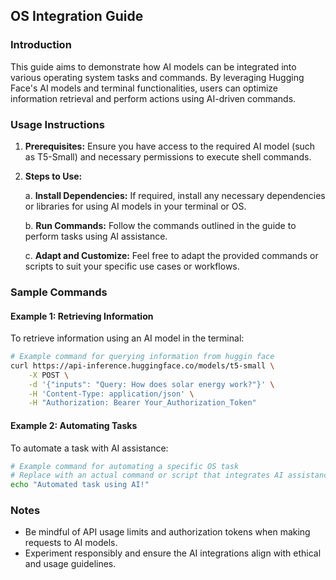 ## OS Integration Guide

### Introduction

This guide aims to demonstrate how AI models can be integrated into various operating system tasks and commands. By leveraging Hugging Face's AI models and terminal functionalities, users can optimize information retrieval and perform actions using AI-driven commands.

### Usage Instructions

1. **Prerequisites:** Ensure you have access to the required AI model (such as T5-Small) and necessary permissions to execute shell commands.

2. **Steps to Use:**

    a. **Install Dependencies:** If required, install any necessary dependencies or libraries for using AI models in your terminal or OS.

    b. **Run Commands:** Follow the commands outlined in the guide to perform tasks using AI assistance.

    c. **Adapt and Customize:** Feel free to adapt the provided commands or scripts to suit your specific use cases or workflows.

### Sample Commands

#### Example 1: Retrieving Information

To retrieve information using an AI model in the terminal:

```bash
# Example command for querying information from huggin face
curl https://api-inference.huggingface.co/models/t5-small \
    -X POST \
    -d '{"inputs": "Query: How does solar energy work?"}' \
    -H 'Content-Type: application/json' \
    -H "Authorization: Bearer Your_Authorization_Token"
```

#### Example 2: Automating Tasks

To automate a task with AI assistance:

```bash
# Example command for automating a specific OS task
# Replace with an actual command or script that integrates AI assistance
echo "Automated task using AI!"
```

### Notes

- Be mindful of API usage limits and authorization tokens when making requests to AI models.
- Experiment responsibly and ensure the AI integrations align with ethical and usage guidelines.
